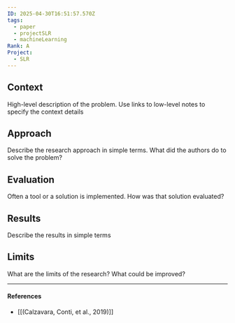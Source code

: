 ```yaml
---
ID: 2025-04-30T16:51:57.570Z
tags:
  - paper
  - projectSLR
  - machineLearning
Rank: A
Project:
  - SLR
---
```

## Context

High-level description of the problem. Use links to low-level notes to specify the context details

## Approach

Describe the research approach in simple terms. What did the authors do to solve the problem?

## Evaluation

Often a tool or a solution is implemented. How was that solution evaluated?

## Results

Describe the results in simple terms

## Limits

What are the limits of the research? What could be improved?

---
#### References
- [[(Calzavara, Conti, et al., 2019)]]
